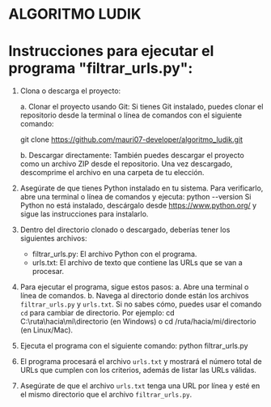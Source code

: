# ALGORITMO LUDIK

# Instrucciones para ejecutar el programa "filtrar_urls.py":

1. Clona o descarga el proyecto:

   a. Clonar el proyecto usando Git:
      Si tienes Git instalado, puedes clonar el repositorio desde la terminal o línea de comandos con el siguiente comando:
   
      git clone https://github.com/mauri07-developer/algoritmo_ludik.git

   b. Descargar directamente:
      También puedes descargar el proyecto como un archivo ZIP desde el repositorio. Una vez descargado, descomprime el archivo en una carpeta de tu elección.

3. Asegúrate de que tienes Python instalado en tu sistema. Para verificarlo, abre una terminal o línea de comandos y ejecuta:
   python --version
   Si Python no está instalado, descárgalo desde https://www.python.org/ y sigue las instrucciones para instalarlo.

4. Dentro del directorio clonado o descargado, deberías tener los siguientes archivos:
   - filtrar_urls.py: El archivo Python con el programa.
   - urls.txt: El archivo de texto que contiene las URLs que se van a procesar.

5. Para ejecutar el programa, sigue estos pasos:
   a. Abre una terminal o línea de comandos.
   b. Navega al directorio donde están los archivos `filtrar_urls.py` y `urls.txt`. 
      Si no sabes cómo, puedes usar el comando `cd` para cambiar de directorio. Por ejemplo:
      cd C:\ruta\hacia\mi\directorio (en Windows) o cd /ruta/hacia/mi/directorio (en Linux/Mac).

6. Ejecuta el programa con el siguiente comando:
   python filtrar_urls.py

7. El programa procesará el archivo `urls.txt` y mostrará el número total de URLs que cumplen con los criterios, además de listar las URLs válidas.

8. Asegúrate de que el archivo `urls.txt` tenga una URL por línea y esté en el mismo directorio que el archivo `filtrar_urls.py`.
